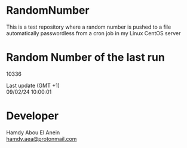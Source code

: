# RandomNumber    
This is a test repository where a random number is pushed to a file automatically passwordless from a cron job in my Linux CentOS server    
# Random Number of the last run   
10336
      
Last update (GMT +1)    
09/02/24 10:00:01
# Developer    
Hamdy Abou El Anein   
hamdy.aea@protonmail.com
